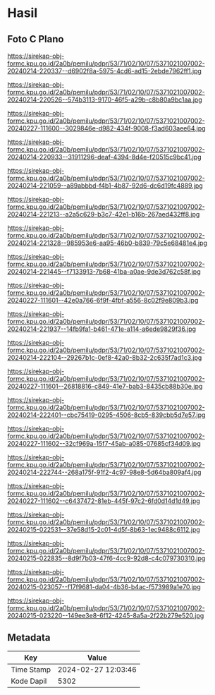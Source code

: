 # Hasil

## Foto C Plano

https://sirekap-obj-formc.kpu.go.id/2a0b/pemilu/pdpr/53/71/02/10/07/5371021007002-20240214-220337--d6902f8a-5975-4cd6-ad15-2ebde7962ff1.jpg

https://sirekap-obj-formc.kpu.go.id/2a0b/pemilu/pdpr/53/71/02/10/07/5371021007002-20240214-220526--574b3113-9170-46f5-a29b-c8b80a9bc1aa.jpg

https://sirekap-obj-formc.kpu.go.id/2a0b/pemilu/pdpr/53/71/02/10/07/5371021007002-20240227-111600--3029846e-d982-434f-9008-f3ad603aee64.jpg

https://sirekap-obj-formc.kpu.go.id/2a0b/pemilu/pdpr/53/71/02/10/07/5371021007002-20240214-220933--31911296-deaf-4394-8d4e-f20515c9bc41.jpg

https://sirekap-obj-formc.kpu.go.id/2a0b/pemilu/pdpr/53/71/02/10/07/5371021007002-20240214-221059--a89abbbd-f4b1-4b87-92d6-dc6d19fc4889.jpg

https://sirekap-obj-formc.kpu.go.id/2a0b/pemilu/pdpr/53/71/02/10/07/5371021007002-20240214-221213--a2a5c629-b3c7-42e1-b16b-267aed432ff8.jpg

https://sirekap-obj-formc.kpu.go.id/2a0b/pemilu/pdpr/53/71/02/10/07/5371021007002-20240214-221328--985953e6-aa95-46b0-b839-79c5e68481e4.jpg

https://sirekap-obj-formc.kpu.go.id/2a0b/pemilu/pdpr/53/71/02/10/07/5371021007002-20240214-221445--f7133913-7b68-41ba-a0ae-9de3d762c58f.jpg

https://sirekap-obj-formc.kpu.go.id/2a0b/pemilu/pdpr/53/71/02/10/07/5371021007002-20240227-111601--42e0a766-6f9f-4fbf-a556-8c02f9e809b3.jpg

https://sirekap-obj-formc.kpu.go.id/2a0b/pemilu/pdpr/53/71/02/10/07/5371021007002-20240214-221937--14fb9fa1-b461-471e-a114-a6ede9829f36.jpg

https://sirekap-obj-formc.kpu.go.id/2a0b/pemilu/pdpr/53/71/02/10/07/5371021007002-20240214-222104--29267b1c-0ef8-42a0-8b32-2c635f7ad1c3.jpg

https://sirekap-obj-formc.kpu.go.id/2a0b/pemilu/pdpr/53/71/02/10/07/5371021007002-20240227-111601--26818816-c849-41e7-bab3-8435cb88b30e.jpg

https://sirekap-obj-formc.kpu.go.id/2a0b/pemilu/pdpr/53/71/02/10/07/5371021007002-20240214-222401--cbc75419-0295-4506-8cb5-839cbb5d7e57.jpg

https://sirekap-obj-formc.kpu.go.id/2a0b/pemilu/pdpr/53/71/02/10/07/5371021007002-20240227-111602--32cf969a-15f7-45ab-a085-07685cf34d09.jpg

https://sirekap-obj-formc.kpu.go.id/2a0b/pemilu/pdpr/53/71/02/10/07/5371021007002-20240214-222744--268a175f-91f2-4c97-98e8-5d64ba809af4.jpg

https://sirekap-obj-formc.kpu.go.id/2a0b/pemilu/pdpr/53/71/02/10/07/5371021007002-20240227-111602--c6437472-81eb-445f-97c2-6fd0d14d1d49.jpg

https://sirekap-obj-formc.kpu.go.id/2a0b/pemilu/pdpr/53/71/02/10/07/5371021007002-20240215-022531--37e58d15-2c01-4d5f-8b63-1ec9488c6112.jpg

https://sirekap-obj-formc.kpu.go.id/2a0b/pemilu/pdpr/53/71/02/10/07/5371021007002-20240215-022835--8d9f7b03-47f6-4cc9-92d8-c4c079730310.jpg

https://sirekap-obj-formc.kpu.go.id/2a0b/pemilu/pdpr/53/71/02/10/07/5371021007002-20240215-023057--f17f9681-da04-4b36-b4ac-f573989a1e70.jpg

https://sirekap-obj-formc.kpu.go.id/2a0b/pemilu/pdpr/53/71/02/10/07/5371021007002-20240215-023220--149ee3e8-6f12-4245-8a5a-2f22b279e520.jpg


## Metadata

| Key        | Value               |
| ---------- | ------------------- |
| Time Stamp | 2024-02-27 12:03:46 |
| Kode Dapil | 5302                |



